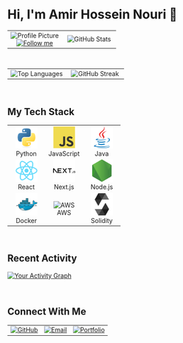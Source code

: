 # Hi, I'm Amir Hossein Nouri 👋

<table>
  <tr>
    <td align="center" width="50%">
      <img src="https://github.com/codedpro.png" alt="Profile Picture" width="150" height="150" />
      <br/>
      <a href="https://github.com/codedpro"><img src="https://img.shields.io/github/followers/codedpro?label=Follow&style=social" alt="Follow me" /></a>
    </td>
    <td align="center" width="50%">
      <img src="https://github-readme-stats.vercel.app/api?username=codedpro&show_icons=true&theme=radical" alt="GitHub Stats" />
    </td>
  </tr>
</table>

<br/>

<table>
  <tr>
    <td align="center" width="50%">
      <img src="https://github-readme-stats.vercel.app/api/top-langs/?username=codedpro&layout=compact&theme=radical" alt="Top Languages" />
    </td>
    <td align="center" width="50%">
      <img src="https://github-readme-streak-stats.herokuapp.com/?user=codedpro&theme=radical" alt="GitHub Streak" />
    </td>
  </tr>
</table>

<br/>

## My Tech Stack

<table>
  <tr>
    <td align="center" width="33%">
      <img src="https://raw.githubusercontent.com/devicons/devicon/master/icons/python/python-original.svg" alt="Python" width="50" height="50" />
      <br/>Python
    </td>
    <td align="center" width="33%">
      <img src="https://raw.githubusercontent.com/devicons/devicon/master/icons/javascript/javascript-original.svg" alt="JavaScript" width="50" height="50" />
      <br/>JavaScript
    </td>
    <td align="center" width="33%">
      <img src="https://raw.githubusercontent.com/devicons/devicon/master/icons/java/java-original.svg" alt="Java" width="50" height="50" />
      <br/>Java
    </td>
  </tr>
  <tr>
    <td align="center" width="33%">
      <img src="https://raw.githubusercontent.com/devicons/devicon/master/icons/react/react-original.svg" alt="React" width="50" height="50" />
      <br/>React
    </td>
    <td align="center" width="33%">
      <img src="https://raw.githubusercontent.com/devicons/devicon/master/icons/nextjs/nextjs-original-wordmark.svg" alt="Next.js" width="50" height="50" />
      <br/>Next.js
    </td>
    <td align="center" width="33%">
      <img src="https://raw.githubusercontent.com/devicons/devicon/master/icons/nodejs/nodejs-original.svg" alt="Node.js" width="50" height="50" />
      <br/>Node.js
    </td>
  </tr>
  <tr>
    <td align="center" width="33%">
      <img src="https://raw.githubusercontent.com/devicons/devicon/master/icons/docker/docker-original.svg" alt="Docker" width="50" height="50" />
      <br/>Docker
    </td>
    <td align="center" width="33%">
      <img src="https://raw.githubusercontent.com/devicons/devicon/master/icons/aws/aws-original.svg" alt="AWS" width="50" height="50" />
      <br/>AWS
    </td>
    <td align="center" width="33%">
      <img src="https://raw.githubusercontent.com/devicons/devicon/master/icons/solidity/solidity-original.svg" alt="Solidity" width="50" height="50" />
      <br/>Solidity
    </td>
  </tr>
</table>

<br/>

## Recent Activity

[![Your Activity Graph](https://activity-graph.herokuapp.com/graph?username=codedpro&theme=react-dark)](https://github.com/codedpro)

<br/>

## Connect With Me

<table>
  <tr>
    <td align="center">
      <a href="https://github.com/codedpro">
        <img src="https://img.shields.io/badge/GitHub-codedpro-informational?style=flat-square&logo=github" alt="GitHub" />
      </a>
    </td>
    <td align="center">
      <a href="mailto:dev.codedpro@gmail.com">
        <img src="https://img.shields.io/badge/Email-dev.codedpro@gmail.com-informational?style=flat-square&logo=gmail" alt="Email" />
      </a>
    </td>
    <td align="center">
      <a href="https://portfolio.codedpro.net">
        <img src="https://img.shields.io/badge/Portfolio-Visit%20Site-informational?style=flat-square&logo=google-chrome" alt="Portfolio" />
      </a>
    </td>
  </tr>
</table>
